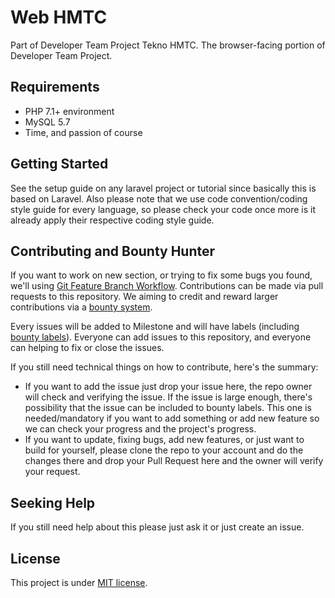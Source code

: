 # Web HMTC

Part of Developer Team Project Tekno HMTC. The browser-facing portion of Developer Team Project.

## Requirements

- PHP 7.1+ environment
- MySQL 5.7
- Time, and passion of course

## Getting Started

See the setup guide on any laravel project or tutorial since basically this is based on Laravel. Also please note that we use code convention/coding style guide for every language, so please check your code once more is it already apply their respective coding style guide.

## Contributing and Bounty Hunter

If you want to work on new section, or trying to fix some bugs you found, we'll using [Git Feature Branch Workflow](https://www.atlassian.com/git/tutorials/comparing-workflows/feature-branch-workflow). Contributions can be made via pull requests to this repository. We aiming to credit and reward larger contributions via a [bounty system](https://github.com/bountysource/core/wiki/Frequently-Asked-Questions#bounties).

Every issues will be added to Milestone and will have labels (including [bounty labels](https://github.com/tekno-HMTC/web-hmtc/issues?q=is%3Aissue+is%3Aopen+label%3Abounty)). Everyone can add issues to this repository, and everyone can helping to fix or close the issues.

If you still need technical things on how to contribute, here's the summary:

- If you want to add the issue just drop your issue here, the repo owner will check and verifying the issue. If the issue is large enough, there's possibility that the issue can be included to bounty labels. This one is needed/mandatory if you want to add something or add new feature so we can check your progress and the project's progress.
- If you want to update, fixing bugs, add new features, or just want to build for yourself, please clone the repo to your account and do the changes there and drop your Pull Request here and the owner will verify your request.

## Seeking Help

If you still need help about this please just ask it or just create an issue.

## License

This project is under [MIT license](https://opensource.org/licenses/MIT).
